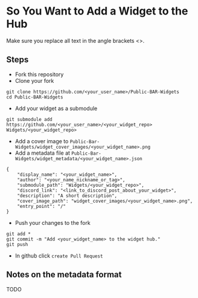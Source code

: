 # So You Want to Add a Widget to the Hub

Make sure you replace all text in the angle brackets <>.

## Steps
* Fork this repository
* Clone your fork
```
git clone https://github.com/<your_user_name>/Public-BAR-Widgets
cd Public-BAR-Widgets
```

* Add your widget as a submodule
```
git submodule add https://github.com/<your_user_name>/<your_widget_repo> Widgets/<your_widget_repo>
```

* Add a cover image to `Public-Bar-Widgets/widget_cover_images/<your_widget_name>.png`
* Add a metadata file at `Public-Bar-Widgets/widget_metadata/<your_widget_name>.json`
```
{
	"display_name": "<your_widget_name>",
	"author": "<your_name_nickname_or_tag>",
	"submodule_path": "Widgets/<your_widget_repo>",
	"discord_link": "<link_to_discord_post_about_your_widget>",
	"description": "A short description",
	"cover_image_path": "widget_cover_images/<your_widget_name>.png",
	"entry_point": "/"
}
```

* Push your changes to the fork
```
git add *
git commit -m "Add <your_widget_name> to the widget hub."
git push
```

* In github click `create Pull Request`

## Notes on the metadata format
TODO
